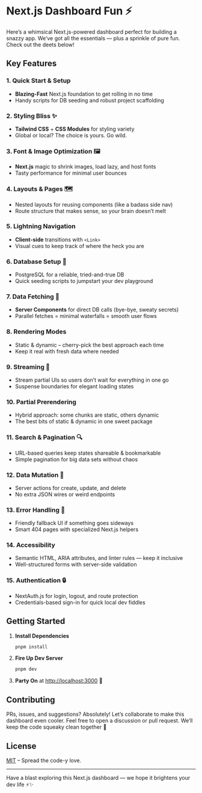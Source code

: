 # Next.js Dashboard Fun ⚡️

Here’s a whimsical Next.js-powered dashboard perfect for building a snazzy app. We’ve got all the essentials — plus a sprinkle of pure fun. Check out the deets below!

## Key Features

### 1. Quick Start & Setup
- **Blazing-Fast** Next.js foundation to get rolling in no time  
- Handy scripts for DB seeding and robust project scaffolding

### 2. Styling Bliss ✨
- **Tailwind CSS** + **CSS Modules** for styling variety  
- Global or local? The choice is yours. Go wild.

### 3. Font & Image Optimization 🖼
- **Next.js** magic to shrink images, load lazy, and host fonts  
- Tasty performance for minimal user bounces

### 4. Layouts & Pages 🗺
- Nested layouts for reusing components (like a badass side nav)
- Route structure that makes sense, so your brain doesn’t melt

### 5. Lightning Navigation
- **Client-side** transitions with `<Link>`  
- Visual cues to keep track of where the heck you are

### 6. Database Setup 🔧
- PostgreSQL for a reliable, tried-and-true DB  
- Quick seeding scripts to jumpstart your dev playground

### 7. Data Fetching 🍃
- **Server Components** for direct DB calls (bye-bye, sweaty secrets)  
- Parallel fetches = minimal waterfalls = smooth user flows

### 8. Rendering Modes
- Static & dynamic – cherry-pick the best approach each time  
- Keep it real with fresh data where needed

### 9. Streaming 🎈
- Stream partial UIs so users don’t wait for everything in one go  
- Suspense boundaries for elegant loading states

### 10. Partial Prerendering
- Hybrid approach: some chunks are static, others dynamic  
- The best bits of static & dynamic in one sweet package

### 11. Search & Pagination 🔍
- URL-based queries keep states shareable & bookmarkable  
- Simple pagination for big data sets without chaos

### 12. Data Mutation 🤖
- Server actions for create, update, and delete  
- No extra JSON wires or weird endpoints

### 13. Error Handling 🚧
- Friendly fallback UI if something goes sideways  
- Smart 404 pages with specialized Next.js helpers

### 14. Accessibility
- Semantic HTML, ARIA attributes, and linter rules — keep it inclusive  
- Well-structured forms with server-side validation

### 15. Authentication 🔒
- NextAuth.js for login, logout, and route protection  
- Credentials-based sign-in for quick local dev fiddles

## Getting Started

1. **Install Dependencies**  
   ```bash
   pnpm install
   ```
2. **Fire Up Dev Server**  
   ```bash
   pnpm dev
   ```
3. **Party On** at [http://localhost:3000](http://localhost:3000) 🎉

## Contributing

PRs, issues, and suggestions? Absolutely! Let’s collaborate to make this dashboard even cooler. Feel free to open a discussion or pull request. We’ll keep the code squeaky clean together 🤝

## License

[MIT](./LICENSE) – Spread the code-y love.

---

Have a blast exploring this Next.js dashboard — we hope it brightens your dev life ⚡️✨  
